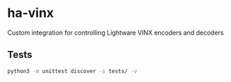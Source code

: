 # ha-vinx

Custom integration for controlling Lightware VINX encoders and decoders

## Tests

```bash
python3 -m unittest discover -s tests/ -v
```
